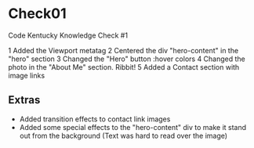 # Check01
Code Kentucky Knowledge Check #1

 1 Added the Viewport metatag
 2 Centered the div "hero-content" in the "hero" section
 3 Changed the "Hero" button :hover colors
 4 Changed the photo in the "About Me" section. Ribbit!
 5 Added a Contact section with image links

## Extras
- Added transition effects to contact link images
- Added some special effects to the "hero-content" div to make it stand out from the background (Text was hard to read over the image)
